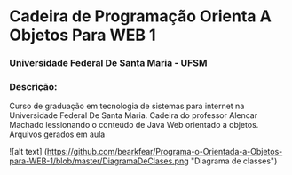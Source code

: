 # Cadeira de Programação Orienta A Objetos Para WEB 1
### Universidade Federal De Santa Maria - UFSM

### Descrição: 
Curso de graduação em tecnologia de sistemas para internet na Universidade Federal De Santa Maria. 
Cadeira do professor Alencar Machado lessionando o conteúdo de Java Web orientado a objetos.
Arquivos gerados em aula

![alt text] (https://github.com/bearkfear/Programa-o-Orientada-a-Objetos-para-WEB-1/blob/master/DiagramaDeClases.png "Diagrama de classes")

